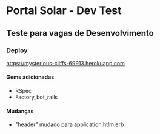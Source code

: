 # Portal Solar - Dev Test

## Teste para vagas de Desenvolvimento

### Deploy

https://mysterious-cliffs-69913.herokuapp.com

#### Gems adicionadas

- RSpec
- Factory_bot_rails


#### Mudanças
  - "header" mudado para application.htlm.erb

